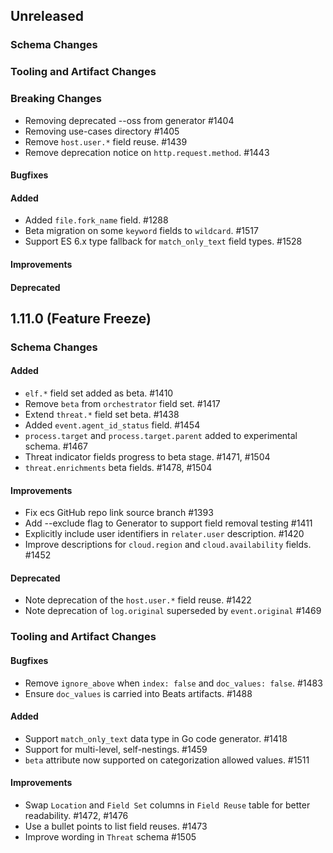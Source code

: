 <!-- When adding an entry to the Changelog:

- Please follow the Keep a Changelog: http://keepachangelog.com/ guidelines.
- Please insert your changelog line ordered by PR ID.
- Make sure you add your entry to the correct section (schema or tooling).

Thanks, you're awesome :-) -->

## Unreleased

### Schema Changes
### Tooling and Artifact Changes

### Breaking Changes

* Removing deprecated --oss from generator #1404
* Removing use-cases directory #1405
* Remove `host.user.*` field reuse. #1439
* Remove deprecation notice on `http.request.method`. #1443

#### Bugfixes

#### Added

* Added `file.fork_name` field. #1288
* Beta migration on some `keyword` fields to `wildcard`. #1517
* Support ES 6.x type fallback for `match_only_text` field types. #1528

#### Improvements

#### Deprecated

## 1.11.0 (Feature Freeze)

### Schema Changes

#### Added

* `elf.*` field set added as beta. #1410
* Remove `beta` from `orchestrator` field set. #1417
* Extend `threat.*` field set beta. #1438
* Added `event.agent_id_status` field. #1454
* `process.target` and `process.target.parent` added to experimental schema. #1467
* Threat indicator fields progress to beta stage. #1471, #1504
* `threat.enrichments` beta fields. #1478, #1504

#### Improvements

* Fix ecs GitHub repo link source branch #1393
* Add --exclude flag to Generator to support field removal testing #1411
* Explicitly include user identifiers in `relater.user` description. #1420
* Improve descriptions for `cloud.region` and `cloud.availability` fields. #1452

#### Deprecated

* Note deprecation of the `host.user.*` field reuse. #1422
* Note deprecation of `log.original` superseded by `event.original` #1469

### Tooling and Artifact Changes

#### Bugfixes

* Remove `ignore_above` when `index: false` and `doc_values: false`. #1483
* Ensure `doc_values` is carried into Beats artifacts. #1488

#### Added

* Support `match_only_text` data type in Go code generator. #1418
* Support for multi-level, self-nestings. #1459
* `beta` attribute now supported on categorization allowed values. #1511

#### Improvements

* Swap `Location` and `Field Set` columns in `Field Reuse` table for better readability. #1472, #1476
* Use a bullet points to list field reuses. #1473
* Improve wording in `Threat` schema #1505

<!-- All empty sections:

## Unreleased

### Schema Changes
### Tooling and Artifact Changes

#### Breaking changes

#### Bugfixes

#### Added

#### Improvements

#### Deprecated

-->
